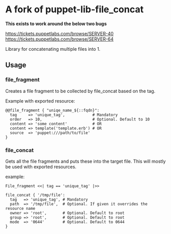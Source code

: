 # A fork of puppet-lib-file_concat

**This exists to work around the below two bugs**

https://tickets.puppetlabs.com/browse/SERVER-40
https://tickets.puppetlabs.com/browse/SERVER-64


Library for concatenating multiple files into 1.

## Usage

### file_fragment

Creates a file fragment to be collected by file_concat based on the tag.

Example with exported resource:

    @@file_fragment { "uniqe_name_${::fqdn}":
      tag     => 'unique_tag',            # Mandatory
      order   => 10,                      # Optional. Default to 10
      content => 'some content'           # OR
      content => template('template.erb') # OR
      source  => 'puppet:///path/to/file'
    }

### file_concat

Gets all the file fragments and puts these into the target file.
This will mostly be used with exported resources.

example:
    
    File_fragment <<| tag == 'unique_tag' |>>

    file_concat { '/tmp/file':
      tag   => 'unique_tag', # Mandatory
      path  => '/tmp/file',  # Optional. If given it overrides the resource name
      owner => 'root',       # Optional. Default to root
      group => 'root',       # Optional. Default to root
      mode  => '0644'        # Optional. Default to 0644
    }
